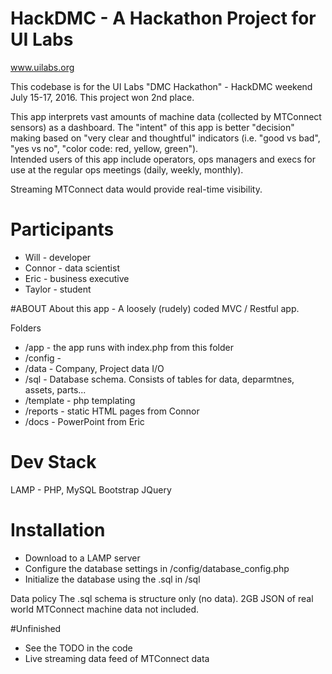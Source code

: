 # HackDMC - A Hackathon Project for UI Labs
www.uilabs.org

This codebase is for the UI Labs "DMC Hackathon" - HackDMC weekend July 15-17, 2016.
This project won 2nd place.

This app interprets vast amounts of machine data (collected by MTConnect sensors) as a dashboard. 
The "intent" of this app is better "decision" making based on "very clear and thoughtful" indicators (i.e. "good vs bad", "yes vs no", "color code: red, yellow, green").  
Intended users of this app include operators, ops managers and execs for use at the regular ops meetings (daily, weekly, monthly). 

Streaming MTConnect data would provide real-time visibility.

# Participants
* Will - developer
* Connor - data scientist
* Eric - business executive
* Taylor - student

#ABOUT
About this app - A loosely (rudely) coded MVC / Restful app.  

Folders
* /app - the app runs with index.php from this folder
* /config - 
* /data - Company, Project data I/O
* /sql - Database schema. Consists of tables for data, deparmtnes, assets, parts...
* /template - php templating 
* /reports - static HTML pages from Connor
* /docs - PowerPoint from Eric

# Dev Stack
LAMP - PHP, MySQL
Bootstrap
JQuery

# Installation
* Download to a LAMP server
* Configure the database settings in /config/database_config.php
* Initialize the database using the .sql in /sql

Data policy
The .sql schema is structure only (no data).
2GB JSON of real world MTConnect machine data not included. 


#Unfinished
* See the TODO in the code
* Live streaming data feed of MTConnect data